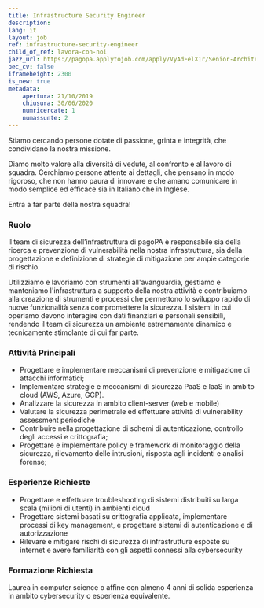 ```yaml
---
title: Infrastructure Security Engineer
description:
lang: it
layout: job
ref: infrastructure-security-engineer
child_of_ref: lavora-con-noi
jazz_url: https://pagopa.applytojob.com/apply/VyAdFelX1r/Senior-Architect-Engineer-Payment-Systems
pec_cv: false
iframeheight: 2300
is_new: true
metadata:
    apertura: 21/10/2019
    chiusura: 30/06/2020
    numricercate: 1
    numassunte: 2
---
```


Stiamo cercando persone dotate di passione, grinta e integrità, che condividano la nostra missione.

Diamo molto valore alla diversità di vedute, al confronto e al lavoro di squadra. Cerchiamo persone attente ai dettagli, che pensano in modo rigoroso, che non hanno paura di innovare e che amano comunicare in modo semplice ed efficace sia in Italiano che in Inglese.

Entra a far parte della nostra squadra!

### Ruolo

Il team di sicurezza dell’infrastruttura di pagoPA è responsabile sia della ricerca e prevenzione di vulnerabilità nella nostra infrastruttura, sia della progettazione e definizione di strategie di mitigazione per ampie categorie di rischio.

Utilizziamo e lavoriamo con strumenti all'avanguardia, gestiamo e manteniamo l'infrastruttura a supporto della nostra attività e contribuiamo alla creazione di strumenti e processi che permettono lo sviluppo rapido di nuove funzionalità senza compromettere la sicurezza. I sistemi in cui operiamo devono interagire con dati finanziari e personali sensibili, rendendo il team di sicurezza un ambiente estremamente dinamico e tecnicamente stimolante di cui far parte.

### Attività Principali

* Progettare e implementare meccanismi di prevenzione e mitigazione di attacchi informatici;
* Implementare strategie e meccanismi di sicurezza PaaS e IaaS in ambito cloud (AWS, Azure, GCP). 
* Analizzare la sicurezza in ambito client-server (web e mobile)
* Valutare la sicurezza perimetrale ed effettuare attività di vulnerability assessment periodiche 
* Contribuire nella progettazione di schemi di autenticazione, controllo degli accessi e crittografia;
* Progettare e implementare policy e framework di monitoraggio della sicurezza, rilevamento delle intrusioni, risposta agli incidenti e analisi forense;

### Esperienze Richieste

* Progettare e effettuare troubleshooting di sistemi distribuiti su larga scala (milioni di utenti) in ambienti cloud
* Progettare sistemi basati su crittografia applicata, implementare processi di key management, e progettare sistemi di autenticazione e di autorizzazione
* Rilevare e mitigare rischi di sicurezza di infrastrutture esposte su internet e avere familiarità con gli aspetti connessi alla cybersecurity

### Formazione Richiesta

Laurea in computer science o affine con almeno 4 anni di solida esperienza in ambito cybersecurity o esperienza equivalente.
